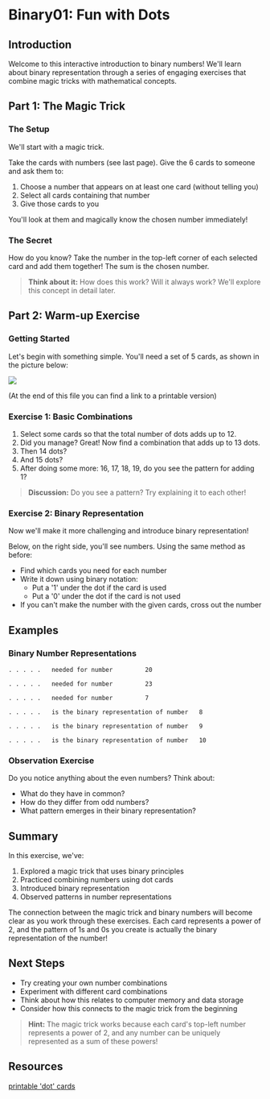 # Binary01: Fun with Dots

## Introduction

Welcome to this interactive introduction to binary numbers! We'll learn about binary representation through a series of engaging exercises that combine magic tricks with mathematical concepts.

## Part 1: The Magic Trick

### The Setup
We'll start with a magic trick.

Take the cards with numbers (see last page). Give the 6 cards to someone and ask them to:
1. Choose a number that appears on at least one card (without telling you)
2. Select all cards containing that number
3. Give those cards to you

You'll look at them and magically know the chosen number immediately!

### The Secret
How do you know? Take the number in the top-left corner of each selected card and add them together! The sum is the chosen number. 

> **Think about it:** How does this work? Will it always work? We'll explore this concept in detail later.

## Part 2: Warm-up Exercise

### Getting Started
Let's begin with something simple. You'll need a set of 5 cards, as shown in the picture below:



![](figures/dots_vertical.png)

(At the end of this file you can find a link to a printable version) 

### Exercise 1: Basic Combinations
1. Select some cards so that the total number of dots adds up to 12.
2. Did you manage? Great! Now find a combination that adds up to 13 dots.
3. Then 14 dots?
4. And 15 dots?
5. After doing some more: 16, 17, 18, 19, do you see the pattern for adding 1? 

> **Discussion:** Do you see a pattern? Try explaining it to each other!

### Exercise 2: Binary Representation
Now we'll make it more challenging and introduce binary representation!

Below, on the right side, you'll see numbers. Using the same method as before:
- Find which cards you need for each number
- Write it down using binary notation:
  - Put a '1' under the dot if the card is used
  - Put a '0' under the dot if the card is not used
- If you can't make the number with the given cards, cross out the number

## Examples

### Binary Number Representations

```
. . . . .   needed for number         20

. . . . .   needed for number         23

. . . . .   needed for number         7

. . . . .   is the binary representation of number   8

. . . . .   is the binary representation of number   9

. . . . .   is the binary representation of number   10
```

### Observation Exercise
Do you notice anything about the even numbers? Think about:
- What do they have in common?
- How do they differ from odd numbers?
- What pattern emerges in their binary representation?

## Summary

In this exercise, we've:
1. Explored a magic trick that uses binary principles
2. Practiced combining numbers using dot cards
3. Introduced binary representation
4. Observed patterns in number representations

The connection between the magic trick and binary numbers will become clear as you work through these exercises. Each card represents a power of 2, and the pattern of 1s and 0s you create is actually the binary representation of the number!

## Next Steps
- Try creating your own number combinations
- Experiment with different card combinations
- Think about how this relates to computer memory and data storage
- Consider how this connects to the magic trick from the beginning

> **Hint:** The magic trick works because each card's top-left number represents a power of 2, and any number can be uniquely represented as a sum of these powers!


## Resources 

[printable 'dot' cards](binary01.prn.pdf)